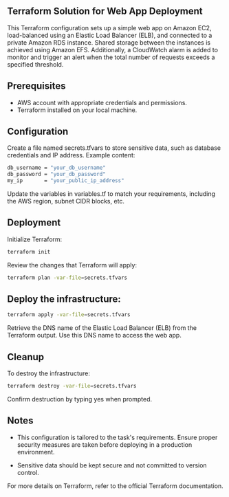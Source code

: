 ## Terraform Solution for Web App Deployment
This Terraform configuration sets up a simple web app on Amazon EC2, load-balanced using an Elastic Load Balancer (ELB), and connected to a private Amazon RDS instance. Shared storage between the instances is achieved using Amazon EFS. Additionally, a CloudWatch alarm is added to monitor and trigger an alert when the total number of requests exceeds a specified threshold.

## Prerequisites
- AWS account with appropriate credentials and permissions.
- Terraform installed on your local machine.
## Configuration
Create a file named secrets.tfvars to store sensitive data, such as database credentials and IP address. Example content:
```sh
db_username = "your_db_username"
db_password = "your_db_password"
my_ip       = "your_public_ip_address"
```
Update the variables in variables.tf to match your requirements, including the AWS region, subnet CIDR blocks, etc.

## Deployment
Initialize Terraform:

```sh
terraform init
```
Review the changes that Terraform will apply:

```sh
terraform plan -var-file=secrets.tfvars
```
## Deploy the infrastructure:

```sh
terraform apply -var-file=secrets.tfvars
```
Retrieve the DNS name of the Elastic Load Balancer (ELB) from the Terraform output. Use this DNS name to access the web app.

## Cleanup
To destroy the infrastructure:

```sh
terraform destroy -var-file=secrets.tfvars
```
Confirm destruction by typing yes when prompted.

## Notes
- This configuration is tailored to the task's requirements. Ensure proper security measures are taken before deploying in a production environment.

- Sensitive data should be kept secure and not committed to version control.

For more details on Terraform, refer to the official Terraform documentation.